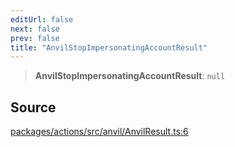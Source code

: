 ```yaml
---
editUrl: false
next: false
prev: false
title: "AnvilStopImpersonatingAccountResult"
---
```


> **AnvilStopImpersonatingAccountResult**: `null`

## Source

[packages/actions/src/anvil/AnvilResult.ts:6](https://github.com/evmts/tevm-monorepo/blob/main/packages/actions/src/anvil/AnvilResult.ts#L6)
